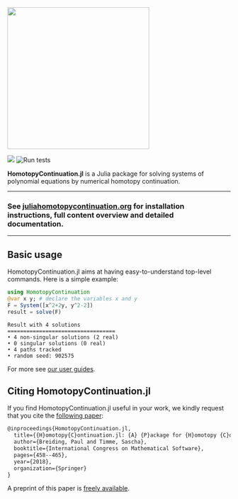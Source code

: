 <img src="https://www.juliahomotopycontinuation.org/images/logo_transparent_bg.png" width="320px">

[![][docs-stable-img]][docs-stable-url] ![Run tests](https://github.com/JuliaHomotopyContinuation/HomotopyContinuation.jl/workflows/Run%20tests/badge.svg?branch=master)

**HomotopyContinuation.jl** is a Julia package for solving systems of polynomial equations by numerical homotopy continuation.

---

### **See [juliahomotopycontinuation.org](https://www.juliahomotopycontinuation.org) for installation instructions, full content overview and detailed documentation.**

---

## Basic usage

HomotopyContinuation.jl aims at having easy-to-understand top-level commands. Here is a simple example:

```julia
using HomotopyContinuation
@var x y; # declare the variables x and y
F = System([x^2+2y, y^2-2])
result = solve(F)
```
```
Result with 4 solutions
==================================
• 4 non-singular solutions (2 real)
• 0 singular solutions (0 real)
• 4 paths tracked
• random seed: 902575
```

For more see [our user guides](https://www.juliahomotopycontinuation.org/guides/).


## Citing HomotopyContinuation.jl
If you find HomotopyContinuation.jl useful in your work, we kindly request that you cite the [following paper](https://link.springer.com/chapter/10.1007/978-3-319-96418-8_54):

```latex
@inproceedings{HomotopyContinuation.jl,
  title={{H}omotopy{C}ontinuation.jl: {A} {P}ackage for {H}omotopy {C}ontinuation in {J}ulia},
  author={Breiding, Paul and Timme, Sascha},
  booktitle={International Congress on Mathematical Software},
  pages={458--465},
  year={2018},
  organization={Springer}
}
```

A preprint of this paper is [freely available](https://arxiv.org/abs/1711.10911).

[docs-stable-img]: https://img.shields.io/badge/docs-online-blue.svg
[docs-stable-url]: https://www.juliahomotopycontinuation.org/HomotopyContinuation.jl/stable
